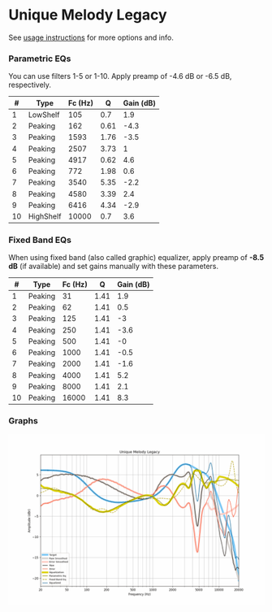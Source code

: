 # Unique Melody Legacy
See [usage instructions](https://github.com/jaakkopasanen/AutoEq#usage) for more options and info.

### Parametric EQs
You can use filters 1-5 or 1-10. Apply preamp of -4.6 dB or -6.5 dB, respectively.

|   # | Type      |   Fc (Hz) |    Q |   Gain (dB) |
|-----|-----------|-----------|------|-------------|
|   1 | LowShelf  |       105 | 0.7  |         1.9 |
|   2 | Peaking   |       162 | 0.61 |        -4.3 |
|   3 | Peaking   |      1593 | 1.76 |        -3.5 |
|   4 | Peaking   |      2507 | 3.73 |         1   |
|   5 | Peaking   |      4917 | 0.62 |         4.6 |
|   6 | Peaking   |       772 | 1.98 |         0.6 |
|   7 | Peaking   |      3540 | 5.35 |        -2.2 |
|   8 | Peaking   |      4580 | 3.39 |         2.4 |
|   9 | Peaking   |      6416 | 4.34 |        -2.9 |
|  10 | HighShelf |     10000 | 0.7  |         3.6 |

### Fixed Band EQs
When using fixed band (also called graphic) equalizer, apply preamp of **-8.5 dB** (if available) and set gains manually with these parameters.

|   # | Type    |   Fc (Hz) |    Q |   Gain (dB) |
|-----|---------|-----------|------|-------------|
|   1 | Peaking |        31 | 1.41 |         1.9 |
|   2 | Peaking |        62 | 1.41 |         0.5 |
|   3 | Peaking |       125 | 1.41 |        -3   |
|   4 | Peaking |       250 | 1.41 |        -3.6 |
|   5 | Peaking |       500 | 1.41 |        -0   |
|   6 | Peaking |      1000 | 1.41 |        -0.5 |
|   7 | Peaking |      2000 | 1.41 |        -1.6 |
|   8 | Peaking |      4000 | 1.41 |         5.2 |
|   9 | Peaking |      8000 | 1.41 |         2.1 |
|  10 | Peaking |     16000 | 1.41 |         8.3 |

### Graphs
![](./Unique%20Melody%20Legacy.png)
